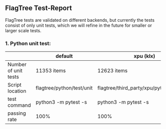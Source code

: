 

## FlagTree Test-Report

FlagTree tests are validated on different backends, but currently the tests consist of only unit tests, which we will refine in the future for smaller or larger scale tests.

### 1. Python unit test:

|                                  | default                   | xpu (klx)                                 | iluvatar                                       | mthreads                                       | metax                                       |
|----------------------------------|---------------------------|-------------------------------------------|------------------------------------------------|------------------------------------------------|---------------------------------------------|
| Number of unit tests             | 11353 items               | 12623 items                               | 14808 items                                    | 10392 items                                    | 13728 items                                 |
| Script location                  | flagtree/python/test/unit | flagtree/third_party/xpu/python/test/unit | flagtree/third_party/iluvatar/python/test/unit | flagtree/third_party/mthreads/python/test/unit | flagtree/third_party/metax/python/test/unit |
| test command                     | python3 -m pytest -s      | python3 -m pytest -s                      | python3 -m pytest -s                           | python3 -m pytest -s                           | python3 -m pytest -s                        |
| passing rate                     | 100%                      | 100%                                      | 100%                                           | 100%                                           | 100%                                        |
